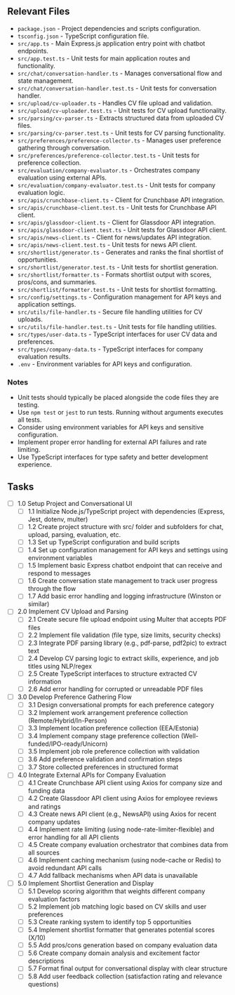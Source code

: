 ## Relevant Files

- `package.json` - Project dependencies and scripts configuration.
- `tsconfig.json` - TypeScript configuration file.
- `src/app.ts` - Main Express.js application entry point with chatbot endpoints.
- `src/app.test.ts` - Unit tests for main application routes and functionality.
- `src/chat/conversation-handler.ts` - Manages conversational flow and state management.
- `src/chat/conversation-handler.test.ts` - Unit tests for conversation handler.
- `src/upload/cv-uploader.ts` - Handles CV file upload and validation.
- `src/upload/cv-uploader.test.ts` - Unit tests for CV upload functionality.
- `src/parsing/cv-parser.ts` - Extracts structured data from uploaded CV files.
- `src/parsing/cv-parser.test.ts` - Unit tests for CV parsing functionality.
- `src/preferences/preference-collector.ts` - Manages user preference gathering through conversation.
- `src/preferences/preference-collector.test.ts` - Unit tests for preference collection.
- `src/evaluation/company-evaluator.ts` - Orchestrates company evaluation using external APIs.
- `src/evaluation/company-evaluator.test.ts` - Unit tests for company evaluation logic.
- `src/apis/crunchbase-client.ts` - Client for Crunchbase API integration.
- `src/apis/crunchbase-client.test.ts` - Unit tests for Crunchbase API client.
- `src/apis/glassdoor-client.ts` - Client for Glassdoor API integration.
- `src/apis/glassdoor-client.test.ts` - Unit tests for Glassdoor API client.
- `src/apis/news-client.ts` - Client for news/updates API integration.
- `src/apis/news-client.test.ts` - Unit tests for news API client.
- `src/shortlist/generator.ts` - Generates and ranks the final shortlist of opportunities.
- `src/shortlist/generator.test.ts` - Unit tests for shortlist generation.
- `src/shortlist/formatter.ts` - Formats shortlist output with scores, pros/cons, and summaries.
- `src/shortlist/formatter.test.ts` - Unit tests for shortlist formatting.
- `src/config/settings.ts` - Configuration management for API keys and application settings.
- `src/utils/file-handler.ts` - Secure file handling utilities for CV uploads.
- `src/utils/file-handler.test.ts` - Unit tests for file handling utilities.
- `src/types/user-data.ts` - TypeScript interfaces for user CV data and preferences.
- `src/types/company-data.ts` - TypeScript interfaces for company evaluation results.
- `.env` - Environment variables for API keys and configuration.

### Notes

- Unit tests should typically be placed alongside the code files they are testing.
- Use `npm test` or `jest` to run tests. Running without arguments executes all tests.
- Consider using environment variables for API keys and sensitive configuration.
- Implement proper error handling for external API failures and rate limiting.
- Use TypeScript interfaces for type safety and better development experience.

## Tasks

- [ ] 1.0 Setup Project and Conversational UI
  - [ ] 1.1 Initialize Node.js/TypeScript project with dependencies (Express, Jest, dotenv, multer)
  - [ ] 1.2 Create project structure with src/ folder and subfolders for chat, upload, parsing, evaluation, etc.
  - [ ] 1.3 Set up TypeScript configuration and build scripts
  - [ ] 1.4 Set up configuration management for API keys and settings using environment variables
  - [ ] 1.5 Implement basic Express chatbot endpoint that can receive and respond to messages
  - [ ] 1.6 Create conversation state management to track user progress through the flow
  - [ ] 1.7 Add basic error handling and logging infrastructure (Winston or similar)

- [ ] 2.0 Implement CV Upload and Parsing
  - [ ] 2.1 Create secure file upload endpoint using Multer that accepts PDF files
  - [ ] 2.2 Implement file validation (file type, size limits, security checks)
  - [ ] 2.3 Integrate PDF parsing library (e.g., pdf-parse, pdf2pic) to extract text
  - [ ] 2.4 Develop CV parsing logic to extract skills, experience, and job titles using NLP/regex
  - [ ] 2.5 Create TypeScript interfaces to structure extracted CV information
  - [ ] 2.6 Add error handling for corrupted or unreadable PDF files

- [ ] 3.0 Develop Preference Gathering Flow
  - [ ] 3.1 Design conversational prompts for each preference category
  - [ ] 3.2 Implement work arrangement preference collection (Remote/Hybrid/In-Person)
  - [ ] 3.3 Implement location preference collection (EEA/Estonia)
  - [ ] 3.4 Implement company stage preference collection (Well-funded/IPO-ready/Unicorn)
  - [ ] 3.5 Implement job role preference collection with validation
  - [ ] 3.6 Add preference validation and confirmation steps
  - [ ] 3.7 Store collected preferences in structured format

- [ ] 4.0 Integrate External APIs for Company Evaluation
  - [ ] 4.1 Create Crunchbase API client using Axios for company size and funding data
  - [ ] 4.2 Create Glassdoor API client using Axios for employee reviews and ratings
  - [ ] 4.3 Create news API client (e.g., NewsAPI) using Axios for recent company updates
  - [ ] 4.4 Implement rate limiting (using node-rate-limiter-flexible) and error handling for all API clients
  - [ ] 4.5 Create company evaluation orchestrator that combines data from all sources
  - [ ] 4.6 Implement caching mechanism (using node-cache or Redis) to avoid redundant API calls
  - [ ] 4.7 Add fallback mechanisms when API data is unavailable

- [ ] 5.0 Implement Shortlist Generation and Display
  - [ ] 5.1 Develop scoring algorithm that weights different company evaluation factors
  - [ ] 5.2 Implement job matching logic based on CV skills and user preferences
  - [ ] 5.3 Create ranking system to identify top 5 opportunities
  - [ ] 5.4 Implement shortlist formatter that generates potential scores (X/10)
  - [ ] 5.5 Add pros/cons generation based on company evaluation data
  - [ ] 5.6 Create company domain analysis and excitement factor descriptions
  - [ ] 5.7 Format final output for conversational display with clear structure
  - [ ] 5.8 Add user feedback collection (satisfaction rating and relevance questions) 